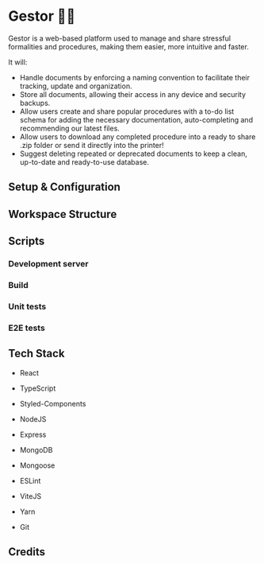 # Gestor 🧑‍💼

Gestor is a web-based platform used to manage and share stressful formalities and procedures, making them easier, more intuitive and faster. 

It will:
  - Handle documents by enforcing a naming convention to facilitate their tracking, update and organization.
  - Store all documents, allowing their access in any device and security backups. 
  - Allow users create and share popular procedures with a to-do list schema for adding the necessary documentation, auto-completing and recommending our latest files. 
  - Allow users to download any completed procedure into a ready to share .zip folder or send it directly into the printer! 
  - Suggest deleting repeated or deprecated documents to keep a clean, up-to-date and ready-to-use database. 

## Setup & Configuration

## Workspace Structure

## Scripts

### Development server

### Build

### Unit tests

### E2E tests

## Tech Stack

  - React
  - TypeScript
  - Styled-Components

  - NodeJS
  - Express
  - MongoDB
  - Mongoose

  - ESLint
  - ViteJS
  - Yarn
  - Git

## Credits

